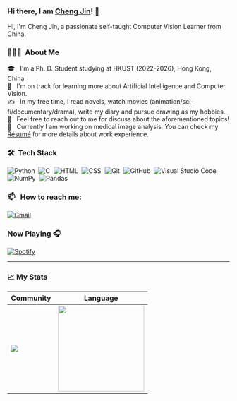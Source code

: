### Hi there, I am [Cheng Jin](https://chengjin.netlify.app)! 👋

Hi, I'm Cheng Jin, a passionate self-taught Computer Vision Learner from China.

### 👨🏻‍💻 &nbsp;About Me

🎓 &nbsp; I'm a Ph. D. Student studying at HKUST (2022-2026), Hong Kong, China.\
🌱 &nbsp; I'm on track for learning more about Artificial Intelligence and Computer Vision.\
✍️ &nbsp; In my free time, I read novels, watch movies (animation/sci-fi/documentary/drama), write my diary and pursue drawing as my hobbies.\
💬 &nbsp; Feel free to reach out to me for discuss about the aforementioned topics!\
📄 &nbsp; Currently I am working on medical image analysis. You can check my [Résumé](https://chengjin-git.github.io/files/resume/resume-en.pdf) for more details about work experience.


### 🛠 &nbsp;Tech Stack

![Python](https://img.shields.io/badge/-Python-05122A?style=flat&logo=python)&nbsp;
![C](https://img.shields.io/badge/-C-05122A?style=flat&logo=C&logoColor=A8B9CC)&nbsp;
![HTML](https://img.shields.io/badge/-HTML-05122A?style=flat&logo=HTML5)&nbsp;
![CSS](https://img.shields.io/badge/-CSS-05122A?style=flat&logo=CSS3&logoColor=1572B6)&nbsp;
![Git](https://img.shields.io/badge/-Git-05122A?style=flat&logo=git)&nbsp;
![GitHub](https://img.shields.io/badge/-GitHub-05122A?style=flat&logo=github)&nbsp;
![Visual Studio Code](https://img.shields.io/badge/-Visual%20Studio%20Code-05122A?style=flat&logo=visual-studio-code&logoColor=007ACC)&nbsp;
![NumPy](https://img.shields.io/badge/numpy%20-%23013243.svg?&style=flat&logo=numpy&logoColor=white)&nbsp;
![Pandas](https://img.shields.io/badge/pandas%20-%23150458.svg?&style=flat&logo=pandas&logoColor=white)&nbsp;

### 📫 &nbsp; How to reach me:

<a href="mailto:petergamsing@gmail.com"><img alt="Gmail" src="https://img.shields.io/badge/Gmail-D14836?style=flat&logo=gmail&logoColor=white" /></a> &nbsp;


### Now Playing 🎧

[![Spotify](https://github-readme-remake.vercel.app/api/spotify)](https://open.spotify.com/user/hxsxa634l6f1hq5nsv1fqigtd)

---

### 📈 My Stats

|Community|Language|
|---|---|
|<img src="https://github-readme-stats.vercel.app/api?username=ChengJin-git&show_icons=true&theme=github_dark&hide_title=false" />|<img src="https://github-readme-stats.vercel.app/api/top-langs/?username=ChengJin-git&layout=compact&hide=html&theme=github_dark&langs_count=8" style="height:195px;cursor:default" />|



